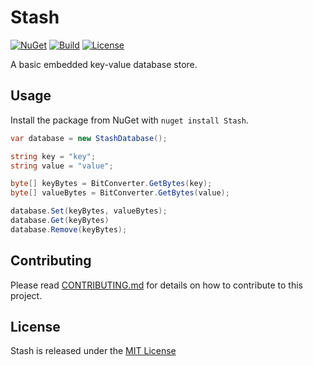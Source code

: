 # Stash

[![NuGet](https://img.shields.io/nuget/v/Stash?style=for-the-badge)](https://www.nuget.org/packages/Stash) [![Build](https://img.shields.io/github/workflow/status/robertcoltheart/Stash/build?style=for-the-badge)](https://github.com/robertcoltheart/Stash/actions?query=workflow:build) [![License](https://img.shields.io/github/license/robertcoltheart/Stash?style=for-the-badge)](https://github.com/robertcoltheart/Stash/blob/master/LICENSE)

A basic embedded key-value database store.

## Usage
Install the package from NuGet with `nuget install Stash`.

```csharp
var database = new StashDatabase();

string key = "key";
string value = "value";

byte[] keyBytes = BitConverter.GetBytes(key);
byte[] valueBytes = BitConverter.GetBytes(value);

database.Set(keyBytes, valueBytes);
database.Get(keyBytes)
database.Remove(keyBytes);
```

## Contributing
Please read [CONTRIBUTING.md](CONTRIBUTING.md) for details on how to contribute to this project.

## License
Stash is released under the [MIT License](LICENSE)
